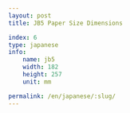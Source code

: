 ```yaml
---
layout: post
title: JB5 Paper Size Dimensions

index: 6
type: japanese
info:
    name: jb5
    width: 182
    height: 257
    unit: mm

permalink: /en/japanese/:slug/
---
```



